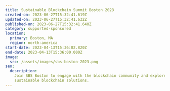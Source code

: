 ```yaml
---
title: Sustainable Blockchain Summit Boston 2023
created-on: 2023-06-27T15:32:41.619Z
updated-on: 2023-06-27T15:32:41.632Z
published-on: 2023-06-27T15:32:41.640Z
category: supported-sponsored
location:
  primary: Boston, MA
  region: north-america
start-date: 2023-04-13T15:36:02.820Z
end-date: 2023-04-13T15:36:00.000Z
image:
  src: /assets/images/sbs-boston-2023.png
seo:
  description:
    Join SBS Boston to engage with the blockchain community and explore
    sustainable blockchain solutions.
---
```

